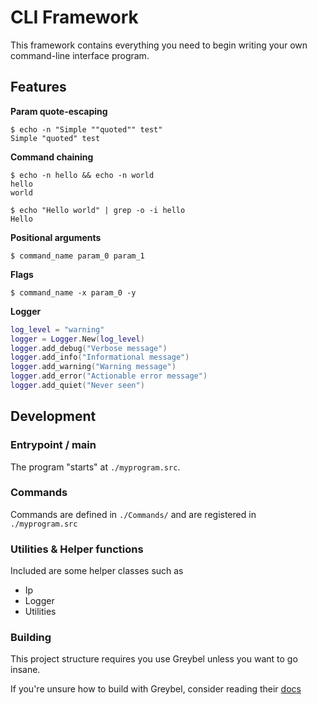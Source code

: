 # CLI Framework

This framework contains everything you need to begin writing your own command-line interface program.

## Features

**Param quote-escaping**

```
$ echo -n "Simple ""quoted"" test"
Simple "quoted" test
```

**Command chaining**

```
$ echo -n hello && echo -n world
hello
world

$ echo "Hello world" | grep -o -i hello
Hello
```

**Positional arguments**

```
$ command_name param_0 param_1
```

**Flags**

```
$ command_name -x param_0 -y
```

**Logger**

```lua
log_level = "warning"
logger = Logger.New(log_level)
logger.add_debug("Verbose message")
logger.add_info("Informational message")
logger.add_warning("Warning message") 
logger.add_error("Actionable error message")
logger.add_quiet("Never seen")
```

## Development

### Entrypoint / main

The program "starts" at `./myprogram.src`.

### Commands

Commands are defined in `./Commands/` and are registered in `./myprogram.src`


### Utilities & Helper functions

Included are some helper classes such as

* Ip
* Logger
* Utilities

### Building

This project structure requires you use Greybel unless you want to go insane.

If you're unsure how to build with Greybel, consider reading their [docs](https://marketplace.visualstudio.com/items?itemName=ayecue.greybel-vs)
